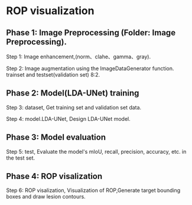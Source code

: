 # ROP visualization

## Phase 1: Image Preprocessing (Folder: Image Preprocessing).

Step 1: Image enhancement,(norm、clahe、gamma、gray).

Step 2: Image augmentation using the ImageDataGenerator function. trainset and testset(validation set) 8:2.


## Phase 2: Model(LDA-UNet) training 

Step 3: dataset, Get training set and validation set data.

Step 4: model.LDA-UNet, Design LDA-UNet model.

## Phase 3: Model evaluation

Step 5: test, Evaluate the model's mIoU, recall, precision, accuracy, etc. in the test set.

## Phase 4: ROP visalization

Step 6: ROP visalization, Visualization of ROP,Generate target bounding boxes and draw lesion contours.

